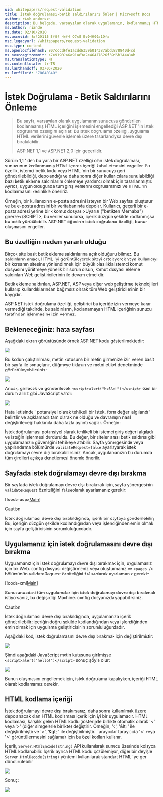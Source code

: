 ```yaml
---
uid: whitepapers/request-validation
title: İstek doğrulaması-betik saldırılarını önler | Microsoft Docs
author: rick-anderson
description: Bu belgede, varsayılan olarak uygulamanın, kodlanmamış HTML içerik göndermesinin yerine, varsayılan olarak, ASP.NET ' nin istek doğrulama özelliği açıklanmaktadır...
ms.author: riande
ms.date: 02/10/2010
ms.assetid: fa429113-5f8f-4ef4-97c5-5c04900a19fa
msc.legacyurl: /whitepapers/request-validation
msc.type: content
ms.openlocfilehash: 807cccd6fe1acdd6359b014387abd3878840d4cd
ms.sourcegitcommit: e7e91932a6e91a63e2e46417626f39d6b244a3ab
ms.translationtype: MT
ms.contentlocale: tr-TR
ms.lasthandoff: 03/06/2020
ms.locfileid: "78640849"
---
```

# <a name="request-validation---preventing-script-attacks"></a>İstek Doğrulama - Betik Saldırılarını Önleme

> Bu sayfa, varsayılan olarak uygulamanın sunucuya gönderilen kodlanmamış HTML içeriğini işlemesini engellediği ASP.NET 'in istek doğrulama özelliğini açıklar. Bu istek doğrulama özelliği, uygulama HTML verilerini güvenle işlemek üzere tasarlandıysa devre dışı bırakılabilir.
> 
> ASP.NET 1,1 ve ASP.NET 2,0 için geçerlidir.

Sürüm 1,1 ' den bu yana bir ASP.NET özelliği olan istek doğrulaması, sunucunun kodlanmamış HTML içeren içeriği kabul etmesini engeller. Bu özellik, istemci betik kodu veya HTML 'nin bir sunucuya geri gönderilebildiği, depolandığı ve daha sonra diğer kullanıcılara sunulabildiği bazı betik ekleme saldırılarını önlemeye yardımcı olmak için tasarlanmıştır. Ayrıca, uygun olduğunda tüm giriş verilerini doğrulamanızı ve HTML 'in kodlanmasını kesinlikle öneririz.

Örneğin, bir kullanıcının e-posta adresini isteyen bir Web sayfası oluşturur ve bu e-posta adresini bir veritabanında depolar. Kullanıcı, geçerli bir e-posta adresi yerine bir &lt;komut dosyası&gt;Uyarısı ("betikten Merhaba") girerse&lt;/SCRIPT&gt;, bu veriler sunulursa, içerik düzgün şekilde kodlanmışsa bu betik yürütülebilir. ASP.NET öğesinin istek doğrulama özelliği, bunun oluşmasını engeller.

## <a name="why-this-feature-is-useful"></a>Bu özelliğin neden yararlı olduğu

Birçok site basit betik ekleme saldırılarına açık olduğunu bilmez. Bu saldırıların amacı, HTML 'yi görüntüleyerek siteyi erteleyerek veya kullanıcıyı bir korsanın sitesine yönlendirmek için büyük olasılıkla istemci komut dosyasını yürütmeye yönelik bir sorun olsun, komut dosyası ekleme saldırıları Web geliştiricilerinin ile devam etmelidir.

Betik ekleme saldırıları, ASP.NET, ASP veya diğer web geliştirme teknolojileri kullanıp kullandıklarından bağımsız olarak tüm Web geliştiricilerinin bir kaygıdır.

ASP.NET istek doğrulama özelliği, geliştirici bu içeriğe izin vermeye karar vermediği takdirde, bu saldırıların, kodlanamayan HTML içeriğinin sunucu tarafından işlenmesine izin vermez.

## <a name="what-to-expect-error-page"></a>Bekleneceğiniz: hata sayfası

Aşağıdaki ekran görüntüsünde örnek ASP.NET kodu gösterilmektedir:

![](request-validation/_static/image1.png)

Bu kodun çalıştırılması, metin kutusuna bir metin girmenize izin veren basit bir sayfa ile sonuçlanır, düğmeye tıklayın ve metni etiket denetiminde görüntüleyebilirsiniz:

![](request-validation/_static/image2.png)

Ancak, girilecek ve gönderilecek `<script>alert("hello!")</script>` özel bir durum alırız gibi JavaScript vardı:

![](request-validation/_static/image3.png)

Hata iletisinde ' potansiyel olarak tehlikeli bir Istek. form değeri algılandı ' belirtilir ve açıklamada tam olarak ne olduğu ve davranışın nasıl değiştirileceği hakkında daha fazla ayrıntı sağlar. Örneğin:

İstek doğrulaması potansiyel olarak tehlikeli bir istemci giriş değeri algıladı ve isteğin işlenmesi durduruldu. Bu değer, bir siteler arası betik saldırısı gibi uygulamanızın güvenliğini tehlikeye atabilir. Sayfa yönergesinde veya yapılandırma bölümünde `validateRequest=false` ayarlayarak istek doğrulamayı devre dışı bırakabilirsiniz. Ancak, uygulamanızın bu durumda tüm girdileri açıkça denetlemesi önemle önerilir.

## <a name="disabling-request-validation-on-a-page"></a>Sayfada istek doğrulamayı devre dışı bırakma

Bir sayfada istek doğrulamayı devre dışı bırakmak için, sayfa yönergesinin `validateRequest` özniteliğini `false`olarak ayarlamanız gerekir:

[!code-aspx[Main](request-validation/samples/sample1.aspx)]

> [!CAUTION]
> İstek doğrulaması devre dışı bırakıldığında, içerik bir sayfaya gönderilebilir; Bu, içeriğin düzgün şekilde kodlandığından veya işlendiğinden emin olmak için sayfa geliştiricisinin sorumluluğundadır.

## <a name="disabling-request-validation-for-your-application"></a>Uygulamanız için istek doğrulamasını devre dışı bırakma

Uygulamanız için istek doğrulamayı devre dışı bırakmak için, uygulamanız için bir Web. config dosyası değiştirmeniz veya oluşturmanız ve `<pages />` bölümünün validateRequest özniteliğini `false`olarak ayarlamanız gerekir:

[!code-xml[Main](request-validation/samples/sample2.xml)]

Sunucunuzdaki tüm uygulamalar için istek doğrulamayı devre dışı bırakmak istiyorsanız, bu değişikliği Machine. config dosyanızda yapabilirsiniz.

> [!CAUTION]
> İstek doğrulaması devre dışı bırakıldığında, uygulamanıza içerik gönderilebilir; içeriğin doğru şekilde kodlandığından veya işlendiğinden emin olmak için uygulama geliştiricisinin sorumluluğundadır.

Aşağıdaki kod, istek doğrulamasını devre dışı bırakmak için değiştirilmiştir:

![](request-validation/_static/image4.png)

Şimdi aşağıdaki JavaScript metin kutusuna girilmişse `<script>alert("hello!")</script>` sonuç şöyle olur:

![](request-validation/_static/image5.png)

Bunun oluşmasını engellemek için, istek doğrulama kapalıyken, içeriği HTML olarak kodlamamız gerekir.

## <a name="how-to-html-encode-content"></a>HTML kodlama içeriği

İstek doğrulamayı devre dışı bırakırsanız, daha sonra kullanılmak üzere depolanacak olan HTML kodlaması içerik için iyi bir uygulamadır. HTML kodlaması, karşılık gelen HTML kodlu gösterimle birlikte otomatik olarak '&lt;' veya '&gt;' (diğer simgelerle birlikte) değiştirir. Örneğin, '&lt;', '&amp;lt; ' ile değiştirilmiştir ve '&gt;', '&amp;gt; ' ile değiştirilmiştir. Tarayıcılar tarayıcıda '&lt;' veya '&gt;' görüntülenmesini sağlamak için bu özel kodları kullanır.

İçerik, `Server.HtmlEncode(string)` API kullanılarak sunucu üzerinde kolayca HTML kodlanabilir. İçerik ayrıca HTML kodu çözülemiyor, diğer bir deyişle `Server.HtmlDecode(string)` yöntemi kullanılarak standart HTML 'ye geri döndürülebilir.

![](request-validation/_static/image6.png)

Sonuç:

![](request-validation/_static/image7.png)
